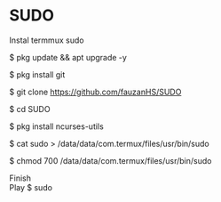 # SUDO
Instal termmux sudo


$ pkg update && apt upgrade -y

$ pkg install git

$ git clone https://github.com/fauzanHS/SUDO

$ cd SUDO

$ pkg install ncurses-utils

$ cat sudo > /data/data/com.termux/files/usr/bin/sudo

$ chmod 700 /data/data/com.termux/files/usr/bin/sudo

Finish  
Play 
$ sudo
